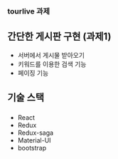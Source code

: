 ### tourlive 과제

## 간단한 게시판 구현 (과제1)
- 서버에서 게시물 받아오기
- 키워드를 이용한 검색 기능
- 페이징 기능

## 기술 스택
### 
- React
- Redux
- Redux-saga
- Material-UI
- bootstrap
